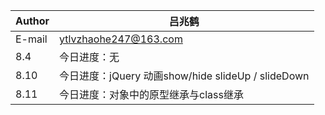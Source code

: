 |Author|吕兆鹤|
|---|---
|E-mail|ytlvzhaohe247@163.com
|8.4|今日进度：无|
|8.10|今日进度：jQuery 动画show/hide slideUp / slideDown |
|8.11|今日进度：对象中的原型继承与class继承|
